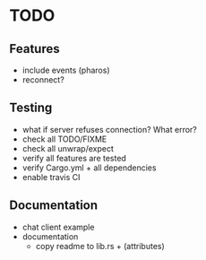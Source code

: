 # TODO

## Features
- include events (pharos)
- reconnect?

## Testing
- what if server refuses connection? What error?
- check all TODO/FIXME
- check all unwrap/expect
- verify all features are tested
- verify Cargo.yml + all dependencies
- enable travis CI

## Documentation
- chat client example
- documentation
  - copy readme to lib.rs + (attributes)
